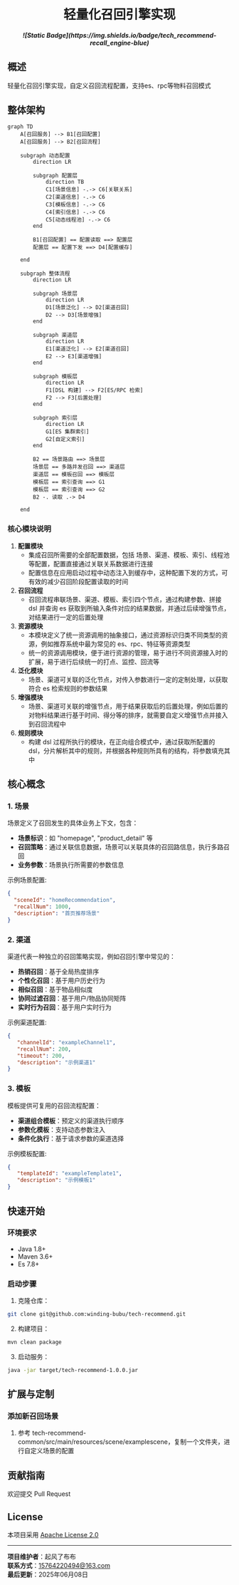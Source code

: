 <h1 align="center">轻量化召回引擎实现</h1>

<h5 align="center">![Static Badge](https://img.shields.io/badge/tech_recommend-recall_engine-blue)</h5>

## 概述

轻量化召回引擎实现，自定义召回流程配置，支持es、rpc等物料召回模式

## 整体架构

```mermaid
graph TD
    A[召回服务] --> B1[召回配置]
    A[召回服务] --> B2[召回流程]

    subgraph 动态配置
        direction LR

        subgraph 配置层
            direction TB
            C1[场景信息] -.-> C6[关联关系]
            C2[渠道信息] -.-> C6
            C3[模板信息] -.-> C6
            C4[索引信息] -.-> C6
            C5[动态线程池] -.-> C6
        end

        B1[召回配置] == 配置读取 ==> 配置层
        配置层 == 配置下发 ==> D4[配置缓存]

    end

    subgraph 整体流程
        direction LR

        subgraph 场景层
            direction LR
            D1[场景泛化] --> D2[渠道召回]
            D2 --> D3[场景增强]
        end

        subgraph 渠道层
            direction LR
            E1[渠道泛化] --> E2[渠道召回]
            E2 --> E3[渠道增强]
        end

        subgraph 模板层
            direction LR
            F1[DSL 构建] --> F2[ES/RPC 检索]
            F2 --> F3[后置处理]
        end

        subgraph 索引层
            direction LR
            G1[ES 集群索引]
            G2[自定义索引]
        end

        B2 == 场景路由 ==> 场景层
        场景层 == 多路并发召回 ==> 渠道层
        渠道层 == 模板召回 ==> 模板层
        模板层 == 索引查询 ==> G1
        模板层 == 索引查询 ==> G2
        B2 -. 读取 .-> D4

    end

```

### 核心模块说明

1. **配置模块**
    - 集成召回所需要的全部配置数据，包括 场景、渠道、模板、索引、线程池 等配置，配置直接通过关联关系数据进行连接
    - 配置信息在应用启动过程中动态注入到缓存中，这种配置下发的方式，可有效的减少召回阶段配置读取的时间
2. **召回流程**
    - 召回流程串联场景、渠道、模板、索引四个节点，通过构建参数、拼接 dsl 并查询 es 获取到所输入条件对应的结果数据，并通过后续增强节点，对结果进行一定的后置处理
3. **资源模块**
    - 本模块定义了统一资源调用的抽象接口，通过资源标识归类不同类型的资源，例如推荐系统中最为常见的 es、rpc、特征等资源类型
    - 统一的资源调用模块，便于进行资源的管理，易于进行不同资源接入时的扩展，易于进行后续统一的打点、监控、回流等
4. **泛化模块**
    - 场景、渠道可关联的泛化节点，对传入参数进行一定的定制处理，以获取符合 es 检索规则的参数结果
5. **增强模块**
    - 场景、渠道可关联的增强节点，用于结果获取后的后置处理，例如后置的对物料结果进行基于时间、得分等的排序，就需要自定义增强节点并接入到召回流程中
6. **规则模块**
    - 构建 dsl 过程所执行的模块，在正向组合模式中，通过获取所配置的 dsl，分片解析其中的规则，并根据各种规则所具有的结构，将参数填充其中

## 核心概念

### 1. 场景

场景定义了召回发生的具体业务上下文，包含：

- **场景标识**：如 "homepage", "product_detail" 等
- **召回策略**：通过关联信息数据，场景可以关联具体的召回路信息，执行多路召回
- **业务参数**：场景执行所需要的参数信息

示例场景配置:

```json
{
  "sceneId": "homeRecommendation",
  "recallNum": 1000,
  "description": "首页推荐场景"
}
```

### 2. 渠道

渠道代表一种独立的召回策略实现，例如召回引擎中常见的：

- **热销召回**：基于全局热度排序
- **个性化召回**：基于用户历史行为
- **相似召回**：基于物品相似度
- **协同过滤召回**：基于用户/物品协同矩阵
- **实时行为召回**：基于用户实时行为

示例渠道配置:

```json
{
   "channelId": "exampleChannel1",
   "recallNum": 200,
   "timeout": 200,
   "description": "示例渠道1"
}
```

### 3. 模板

模板提供可复用的召回流程配置：

- **渠道组合模板**：预定义的渠道执行顺序
- **参数化模板**：支持动态参数注入
- **条件化执行**：基于请求参数的渠道选择

示例模板配置:

```json
{
   "templateId": "exampleTemplate1",
   "description": "示例模板1"
}
```

## 快速开始

### 环境要求

- Java 1.8+
- Maven 3.6+
- Es 7.8+

### 启动步骤

1. 克隆仓库：

```bash
git clone git@github.com:winding-bubu/tech-recommend.git
```

2. 构建项目：

```bash
mvn clean package
```

3. 启动服务：

```bash
java -jar target/tech-recommend-1.0.0.jar
```

## 扩展与定制

### 添加新召回场景

1. 参考 tech-recommend-common/src/main/resources/scene/examplescene，复制一个文件夹，进行自定义场景的配置

## 贡献指南

欢迎提交 Pull Request

## License

本项目采用 [Apache License 2.0](LICENSE)

---

**项目维护者**：起风了布布  
**联系方式**：15764220494@163.com  
**最后更新**：2025年06月08日